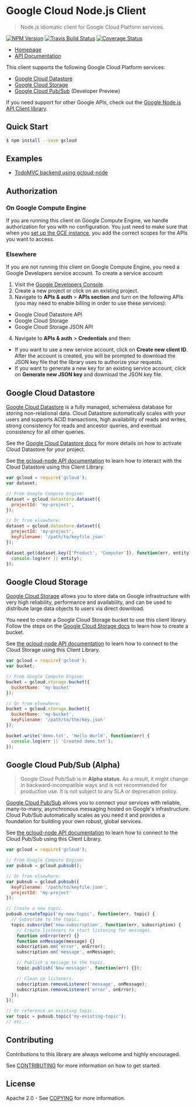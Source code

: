 # Google Cloud Node.js Client
> Node.js idiomatic client for Google Cloud Platform services.

[![NPM Version](https://img.shields.io/npm/v/gcloud.svg)](https://www.npmjs.org/package/gcloud)
[![Travis Build Status](https://travis-ci.org/GoogleCloudPlatform/gcloud-node.svg)](https://travis-ci.org/GoogleCloudPlatform/gcloud-node/)
[![Coverage Status](https://img.shields.io/coveralls/GoogleCloudPlatform/gcloud-node.svg)](https://coveralls.io/r/GoogleCloudPlatform/gcloud-node?branch=master)

* [Homepage](https://googlecloudplatform.github.io/gcloud-node/)
* [API Documentation](https://googlecloudplatform.github.io/gcloud-node/#/docs)

This client supports the following Google Cloud Platform services:

* [Google Cloud Datastore](https://cloud.google.com/products/cloud-datastore/)
* [Google Cloud Storage](https://cloud.google.com/products/cloud-storage/)
* [Google Cloud Pub/Sub][cloud-pubsub] (Developer Preview)

If you need support for other Google APIs, check out the [Google Node.js API Client library][googleapis].

## Quick Start

```sh
$ npm install --save gcloud
```

## Examples

- [TodoMVC backend using gcloud-node][gcloud-todos]

## Authorization

### On Google Compute Engine

If you are running this client on Google Compute Engine, we handle authorization for you with no configuration. You just need to make sure that when you [set up the GCE instance](https://developers.google.com/compute/docs/authentication#using), you add the correct scopes for the APIs you want to access.

### Elsewhere

If you are not running this client on Google Compute Engine, you need a Google Developers service account. To create a service account:

1. Visit the [Google Developers Console](https://console.developers.google.com/project).
2. Create a new project or click on an existing project.
3. Navigate to  **APIs & auth** > **APIs section** and turn on the following APIs (you may need to enable billing in order to use these services):
  * Google Cloud Datastore API
  * Google Cloud Storage
  * Google Cloud Storage JSON API
4. Navigate to **APIs & auth** >  **Credentials** and then:
  * If you want to use a new service account, click on **Create new client ID**. After the account is created, you will be prompted to download the JSON key file that the library uses to authorize your requests.
  * If you want to generate a new key for an existing service account, click on **Generate new JSON key** and download the JSON key file.

## Google Cloud Datastore

[Google Cloud Datastore](https://developers.google.com/datastore/) is a fully managed, schemaless database for storing non-relational data. Cloud Datastore automatically scales with your users and supports ACID transactions, high availability of reads and writes, strong consistency for reads and ancestor queries, and eventual consistency for all other queries.

See the [Google Cloud Datastore docs](https://developers.google.com/datastore/docs/activate) for more details on how to activate Cloud Datastore for your project.

See [the gcloud-node API documentation](https://googlecloudplatform.github.io/gcloud-node/#/docs/datastore) to learn how to interact with the Cloud Datastore using this Client Library.

```js
var gcloud = require('gcloud');
var dataset;

// From Google Compute Engine:
dataset = gcloud.datastore.dataset({
  projectId: 'my-project',
});

// Or from elsewhere:
dataset = gcloud.datastore.dataset({
  projectId: 'my-project',
  keyFilename: '/path/to/keyfile.json'
});

dataset.get(dataset.key(['Product', 'Computer']), function(err, entity) {
  console.log(err || entity);
});
```

## Google Cloud Storage

[Google Cloud Storage](https://developers.google.com/storage/) allows you to store data on Google infrastructure with very high reliability, performance and availability, and can be used to distribute large data objects to users via direct download.

You need to create a Google Cloud Storage bucket to use this client library. Follow the steps on the [Google Cloud Storage docs](https://developers.google.com/storage/docs/cloud-console#_creatingbuckets) to learn how to create a bucket.

See [the gcloud-node API documentation](https://googlecloudplatform.github.io/gcloud-node/#/docs/storage) to learn how to connect to the Cloud Storage using this Client Library.

```js
var gcloud = require('gcloud');
var bucket;

// From Google Compute Engine:
bucket = gcloud.storage.bucket({
  bucketName: 'my-bucket'
});

// Or from elsewhere:
bucket = gcloud.storage.bucket({
  bucketName: 'my-bucket',
  keyFilename: '/path/to/the/key.json'
});

bucket.write('demo.txt', 'Hello World', function(err) {
  console.log(err || 'Created demo.txt');
});
```

## Google Cloud Pub/Sub (Alpha)

> Google Cloud Pub/Sub is in **Alpha status**. As a result, it might change in backward-incompatible ways and is not recommended for production use. It is not subject to any SLA or deprecation policy.

[Google Cloud Pub/Sub][cloud-pubsub] allows you to connect your services with reliable, many-to-many, asynchronous messaging hosted on Google's infrastructure. Cloud Pub/Sub automatically scales as you need it and provides a foundation for building your own robust, global services.

See [the gcloud-node API documentation][gcloud-pubsub] to learn how to connect to the Cloud Pub/Sub using this Client Library.

``` js
var gcloud = require('gcloud');

// From Google Compute Engine:
var pubsub = gcloud.pubsub();

// Or from elsewhere:
var pubsub = gcloud.pubsub({
  keyFilename: '/path/to/keyfile.json',
  projectId: 'my-project'
});

// Create a new topic.
pubsub.createTopic('my-new-topic', function(err, topic) {
  // Subscribe to the topic.
  topic.subscribe('new-subscription', function(err, subscription) {
    // Create listeners to start listening for messages.
    function onError(err) {}
    function onMessage(message) {}
    subscription.on('error', onError);
    subscription.on('message', onMessage);

    // Publish a message to the topic.
    topic.publish('New message!', function(err) {});

    // Clean up listeners.
    subscription.removeListener('message', onMessage);
    subscription.removeListener('error', onError);
  });
});

// Or reference an existing topic.
var topic = pubsub.topic('my-existing-topic');
// etc...
```

## Contributing

Contributions to this library are always welcome and highly encouraged.

See [CONTRIBUTING](CONTRIBUTING.md) for more information on how to get started.

## License

Apache 2.0 - See [COPYING](COPYING) for more information.

[googleapis]: https://github.com/google/google-api-nodejs-client
[gcloud-todos]: https://github.com/GoogleCloudPlatform/gcloud-node-todos
[cloud-pubsub]: https://cloud.google.com/pubsub/
[pubsub-preview]: https://docs.google.com/a/google.com/forms/d/1IQY4LAbISLa86uxRv2dKAzkeWOyNZda_tUn7xgVYeoE/viewform
[gcloud-pubsub]: https://googlecloudplatform.github.io/gcloud-node/#/docs/pubsub
